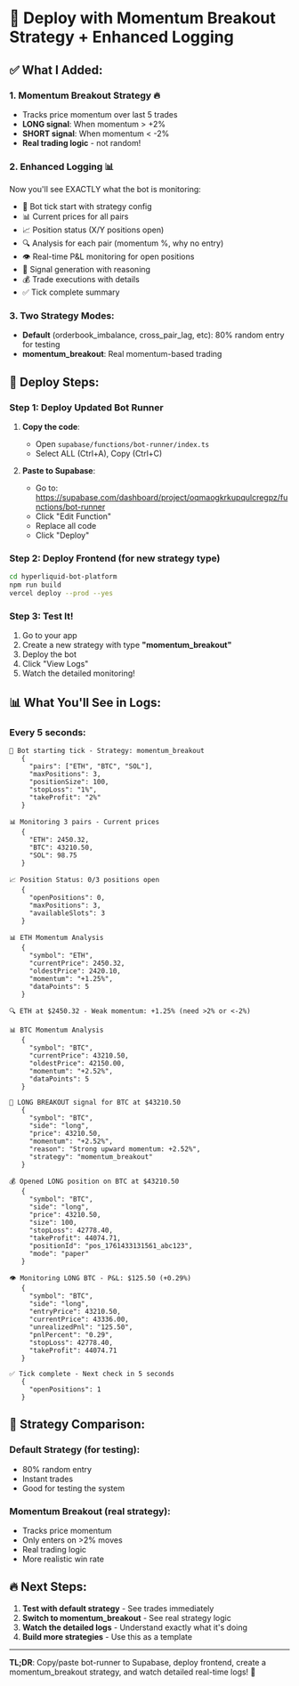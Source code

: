 # 🚀 Deploy with Momentum Breakout Strategy + Enhanced Logging

## ✅ What I Added:

### 1. **Momentum Breakout Strategy** 🔥
- Tracks price momentum over last 5 trades
- **LONG signal**: When momentum > +2%
- **SHORT signal**: When momentum < -2%
- **Real trading logic** - not random!

### 2. **Enhanced Logging** 📊
Now you'll see EXACTLY what the bot is monitoring:
- 🤖 Bot tick start with strategy config
- 📊 Current prices for all pairs
- 📈 Position status (X/Y positions open)
- 🔍 Analysis for each pair (momentum %, why no entry)
- 👁️ Real-time P&L monitoring for open positions
- 🎯 Signal generation with reasoning
- 💰 Trade executions with details
- ✅ Tick complete summary

### 3. **Two Strategy Modes**:
- **Default** (orderbook_imbalance, cross_pair_lag, etc): 80% random entry for testing
- **momentum_breakout**: Real momentum-based trading

## 🚀 Deploy Steps:

### Step 1: Deploy Updated Bot Runner

1. **Copy the code**:
   - Open `supabase/functions/bot-runner/index.ts`
   - Select ALL (Ctrl+A), Copy (Ctrl+C)

2. **Paste to Supabase**:
   - Go to: https://supabase.com/dashboard/project/oqmaogkrkupqulcregpz/functions/bot-runner
   - Click "Edit Function"
   - Replace all code
   - Click "Deploy"

### Step 2: Deploy Frontend (for new strategy type)

```bash
cd hyperliquid-bot-platform
npm run build
vercel deploy --prod --yes
```

### Step 3: Test It!

1. Go to your app
2. Create a new strategy with type **"momentum_breakout"**
3. Deploy the bot
4. Click "View Logs"
5. Watch the detailed monitoring!

## 📊 What You'll See in Logs:

### Every 5 seconds:
```
🤖 Bot starting tick - Strategy: momentum_breakout
   {
     "pairs": ["ETH", "BTC", "SOL"],
     "maxPositions": 3,
     "positionSize": 100,
     "stopLoss": "1%",
     "takeProfit": "2%"
   }

📊 Monitoring 3 pairs - Current prices
   {
     "ETH": 2450.32,
     "BTC": 43210.50,
     "SOL": 98.75
   }

📈 Position Status: 0/3 positions open
   {
     "openPositions": 0,
     "maxPositions": 3,
     "availableSlots": 3
   }

📊 ETH Momentum Analysis
   {
     "symbol": "ETH",
     "currentPrice": 2450.32,
     "oldestPrice": 2420.10,
     "momentum": "+1.25%",
     "dataPoints": 5
   }

🔍 ETH at $2450.32 - Weak momentum: +1.25% (need >2% or <-2%)

📊 BTC Momentum Analysis
   {
     "symbol": "BTC",
     "currentPrice": 43210.50,
     "oldestPrice": 42150.00,
     "momentum": "+2.52%",
     "dataPoints": 5
   }

🚀 LONG BREAKOUT signal for BTC at $43210.50
   {
     "symbol": "BTC",
     "side": "long",
     "price": 43210.50,
     "momentum": "+2.52%",
     "reason": "Strong upward momentum: +2.52%",
     "strategy": "momentum_breakout"
   }

💰 Opened LONG position on BTC at $43210.50
   {
     "symbol": "BTC",
     "side": "long",
     "price": 43210.50,
     "size": 100,
     "stopLoss": 42778.40,
     "takeProfit": 44074.71,
     "positionId": "pos_1761433131561_abc123",
     "mode": "paper"
   }

👁️ Monitoring LONG BTC - P&L: $125.50 (+0.29%)
   {
     "symbol": "BTC",
     "side": "long",
     "entryPrice": 43210.50,
     "currentPrice": 43336.00,
     "unrealizedPnl": "125.50",
     "pnlPercent": "0.29",
     "stopLoss": 42778.40,
     "takeProfit": 44074.71
   }

✅ Tick complete - Next check in 5 seconds
   {
     "openPositions": 1
   }
```

## 🎯 Strategy Comparison:

### **Default Strategy** (for testing):
- 80% random entry
- Instant trades
- Good for testing the system

### **Momentum Breakout** (real strategy):
- Tracks price momentum
- Only enters on >2% moves
- Real trading logic
- More realistic win rate

## 🔥 Next Steps:

1. **Test with default strategy** - See trades immediately
2. **Switch to momentum_breakout** - See real strategy logic
3. **Watch the detailed logs** - Understand exactly what it's doing
4. **Build more strategies** - Use this as a template

---

**TL;DR**: Copy/paste bot-runner to Supabase, deploy frontend, create a momentum_breakout strategy, and watch detailed real-time logs! 🚀

